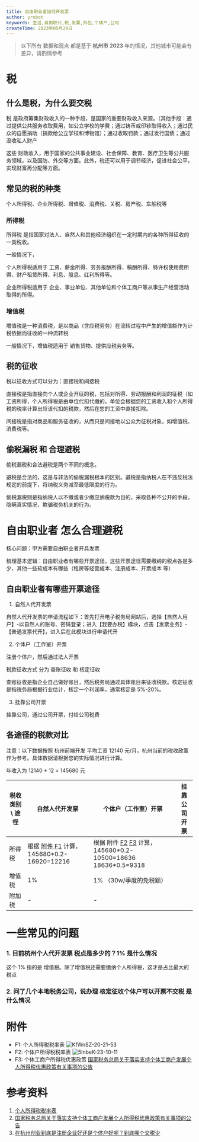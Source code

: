 ```yaml
---
title: 自由职业者如何开发票
author: yrobot
keywords: 生活,自由职业,税,发票,外包,个体户,公司
createTime: 2023年05月29日
---
```


> 以下所有 数据和观点 都是基于 **杭州市** **2023** 年的情况，其他城市可能会有差异，请酌情参考

# 税

## 什么是税，为什么要交税

税 是政府筹集财政收入的一种手段，是国家的重要财政收入来源。（其他手段：通过提供公共服务收取费用，如公立学校的学费；通过铸币或印钞取得收入；通过民众的自愿捐助（捐款给公立学校和博物馆）；通过收取罚款；通过发行国债；通过没收私人财产

这些 财政收入，用于国家的公共事业建设、社会保障、教育、医疗卫生等公共服务领域，以及国防、外交等方面。此外，税还可以用于调节经济，促进社会公平，实现财富再分配等方面。

## 常见的税的种类

个人所得税、企业所得税、增值税、消费税、关税、房产税、车船税等

### 所得税

所得税 是指国家对法人、自然人和其他经济组织在一定时期内的各种所得征收的一类税收。

一般情况下，

个人所得税适用于 工资、薪金所得、劳务报酬所得、稿酬所得、特许权使用费所得、财产租赁所得、利息、股息、红利所得等。

企业所得税适用于 企业、事业单位、其他单位和个体工商户等从事生产经营活动取得的所得。

### 增值税

增值税是一种消费税，是以商品（含应税劳务）在流转过程中产生的增值额作为计税依据而征收的一种流转税

一般情况下，增值税适用于 销售货物、提供应税劳务等。

## 税的征收

税以征收方式可以分为：直接税和间接税

直接税是指直接向个人或企业开征的税，包括对所得、劳动报酬和利润的征税（如 工资所得，个人所得税是由单位代扣代缴的。单位会根据您的工资收入和个人所得税的税率计算出应该代扣的税款，然后在您的工资中直接扣除。

间接税是指对商品和服务征收的，从而只是间接地以公众为征税对象，如增值税、消费税等。

## 偷税漏税 和 合理避税

偷税漏税和合法避税是两个不同的概念。

避税是合法的，这是与非法的偷税漏税根本的区别。避税是指纳税人在不违反税法规定的前提下，将纳税义务减至最低限度的行为。

偷税漏税则是指纳税人以不缴或者少缴应纳税款为目的，采取各种不公开的手段，隐瞒真实情况，欺骗税务机关的行为。

# 自由职业者 怎么合理避税

核心问题：甲方需要自由职业者开具发票

梳理基本逻辑：自由职业者有哪些开票途径，这些开票途径需要缴纳的税点各是多少，其他一些软成本有哪些（租房等经营成本、注册成本、开票成本 等）

## 自由职业者有哪些开票途径

1. 自然人代开发票

自然人代开发票的申请流程如下：首先打开电子税务局网站后，选择【自然人用户】-以自然人的账号、密码登录；进入【我要办税】模块，点击【发票业务】-【普通发票代开】，进入后在此模块进行申请代开

2. 个体户（工作室）开票

注册个体户，然后通过法人开票

税款征收方式 分为 查账征收 和 核定征收

查账征收是指企业自己做好账目，然后税务局通过具体账目来征收税款。核定征收是指税务局根据行业估计，核定一个利润率，通常核定是 5%-20%。

3. 挂靠公司开票

挂靠公司，通过公司开票，付给公司税费

## 各途径的税款对比

注意：以下数据按照 杭州前端开发 平均工资 12140 元/月，杭州当前的税收政策 作为参考。具体数据请根据您的实际情况进行计算。

年收入为 12140 \* 12 = 145680 元

| 税收类别 \ 途径 | 自然人代开发票                                    | 个体户（工作室）开票                                                        | 挂靠公司开票 |
| --------------- | ------------------------------------------------- | --------------------------------------------------------------------------- | ------------ |
| 所得税          | 根据 [附件 F1](#f1) 计算，145680\*0.2-16920=12216 | 根据 附件 [F2](#f2) [F3](#f3) 计算，145680\*0.2-10500=18636 18636\*0.5=9318 |              |
| 增值税          | 1%                                                | 1% （30w/季度的免税额）                                                     |              |
| 附加税          | -                                                 | -                                                                           |              |

# 一些常见的问题

### 1. 目前杭州个人代开发票 税点是多少的？1% 是什么情况

这个 1% 指的是 增值税。除了增值税还需要缴纳个人所得税，这才是占比最大的税点

### 2. 问了几个本地税务公司，说办理 核定征收个体户可以开票不交税 是什么情况

# 附件

- F1: 个人所得税税率表 <a id="f1" />
  ![KfWnSZ-20-21-53](https://images.yrobot.top/2023-05-29/KfWnSZ-20-21-53.jpg)
- F2: 个体户所得税税率表 <a id="f2" />
  ![5lnbeK-23-10-11](https://images.yrobot.top/2023-05-29/5lnbeK-23-10-11.png)
- F3: 个体工商户所得税优惠政策 <a id="f3" />
  [国家税务总局关于落实支持个体工商户发展个人所得税优惠政策有关事项的公告](http://zhejiang.chinatax.gov.cn/art/2023/3/28/art_8409_83420.html)

# 参考资料

1. [个人所得税税率表](http://www.chinatax.gov.cn/chinatax/n363/c5184015/5184015/files/%E4%B8%AA%E4%BA%BA%E6%89%80%E5%BE%97%E7%A8%8E%E7%A8%8E%E7%8E%87%E8%A1%A8%EF%BC%88%E7%BB%BC%E5%90%88%E6%89%80%E5%BE%97%E9%80%82%E7%94%A8%EF%BC%89.pdf)
2. [国家税务总局关于落实支持个体工商户发展个人所得税优惠政策有关事项的公告](http://zhejiang.chinatax.gov.cn/art/2023/3/28/art_8409_83420.html)
3. [在杭州创业到底是注册企业好还是个体户好呢？到底哪个交税少](https://www.sohu.com/a/617170119_120995217)

<!--
自然人代开发票
240000*0.2 - 16920 = 31080
240000*0.01 = 2400
31080 + 2400 = 33480

个体户（工作室）开票
240000*0.2 - 10500 = 37500
37500*(1-0.5)= 18750


挂靠公司开票

 -->

